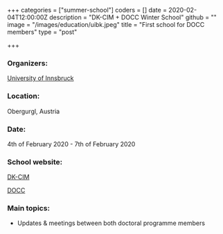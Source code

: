 +++
categories = ["summer-school"]
coders = []
date = 2020-02-04T12:00:00Z
description = "DK-CIM + DOCC Winter School"
github = ""
image = "/images/education/uibk.jpeg"
title = "First school for DOCC members"
type = "post"

+++
### Organizers:
[University of Innsbruck](https://uibk.at)

### Location:
Obergurgl, Austria

### Date:
4th of February 2020 - 7th of February 2020

### School website:
[DK-CIM](https://www.uibk.ac.at/dk-cim)

[DOCC](https://docc.eu)

### Main topics:
* Updates & meetings between both doctoral programme members
